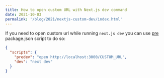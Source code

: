 ```yaml
---
title: How to open custom URL with Next.js dev command
date: 2021-10-03
permalink: '/blog/2021/nextjs-custom-dev/index.html'
---
```


If you need to open custom url while running `next.js dev` you can use
[pre](https://docs.npmjs.com/cli/v7/using-npm/scripts#pre--post-scripts) package.json script to do so:

```json
{
  "scripts": {
    "predev": "open http://localhost:3000/CUSTOM_URL",
    "dev": "next dev"
  }
}
```
